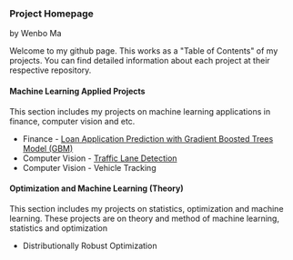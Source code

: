 ### Project Homepage

by Wenbo Ma

Welcome to my github page. This works as a "Table of Contents" of my projects. You can find detailed information about each project at their respective repository.

#### Machine Learning Applied Projects

This section includes my projects on machine learning applications in finance, computer vision and etc.

  * Finance - [Loan Application Prediction with Gradient Boosted Trees Model (GBM)](https://github.com/wenbo5565/AppliedProject_GrantingLoan)
  * Computer Vision - [Traffic Lane Detection](https://github.com/wenbo5565/AppliedProject_AdvancedLaneFinding)
  * Computer Vision - Vehicle Tracking
 
#### Optimization and Machine Learning (Theory)

This section includes my projects on statistics, optimization and machine learning. These projects are on theory and method of machine learning, statistics and optimization

  * Distributionally Robust Optimization
